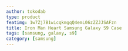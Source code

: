 ```yaml
---
author: tokodab
type: product
featimg: 1w7Zj7B1wicqkmgqQ4emL06zZZJJSAFzn
title: Iron Man Heart Samsung Galaxy S9 Case
tags: [samsung, galaxy, s9]
category: [samsung]
---
```

